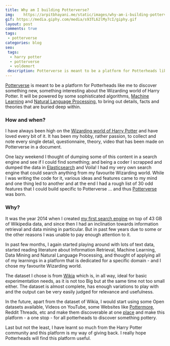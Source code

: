 ```yaml
---
title: Why am I building Potterverse?
img:    https://arpitbhayani.me/static/images/why-am-i-building-potterverse/explore-potterverse.png
gif: https://media.giphy.com/media/s93TL62lMy7cI/giphy.gif
layout: post
comments: true
tags:
 - potterverse
categories: blog
seo:
 tags:
  - harry potter
  - potterverse
  - voldemort
 description: Potterverse is meant to be a platform for Potterheads like me to discover something new, something interesting about the Wizarding world of Harry Potter.
---
```


[Potterverse](https://potterverse.arpitbhayani.me) is meant to be a platform for
Potterheads like me to discover something new, something interesting about the
Wizarding world of Harry Potter. It will be powered by some sophisticated algorithms,
[Machine Learning](https://en.wikipedia.org/wiki/Machine_learning) and
[Natural Language Processing](https://en.wikipedia.org/wiki/Natural_language_processing),
to bring out details, facts and theories that are buried deep within.


### How and when?
I have always been high on the
[Wizarding world of Harry Potter](https://en.wikipedia.org/wiki/Harry_Potter)
and have loved every bit of it. It has been my hobby, rather passion, to collect and
note every single detail, questionnaire, theory, video that has been made on
Potterverse in a document.

One lazy weekend I thought of dumping some of this content in a search engine and see
if I could find something; and being a coder I scrapped and dumped the data
in [Elasticsearch](https://www.elastic.co/) and Voila! I had my very own search engine
that could search anything from my favourite Wizarding world. While I was writing
the code for it, various ideas and features came to my mind and one thing led to
another and at the end I had a rough list of 30 odd features that I could build
specific to Potterverse ... and thus [Potterverse](https://potterverse.arpitbhayani.me)
was born.

### Why?

It was the year 2014 when I created [my first search engine](http://github.com/arpitbbhayani/wikise)
on top of 43 GB of Wikipedia data, and since then I had an inclination towards
information retrieval and data mining in particular. But in past few years due to some or the other reasons I was unable
to pay enough attention to it.

In past few months, I again started playing around with lots of text data, started reading
literature about Information Retrieval, Machine Learning, Data Mining and Natural Language Processing,
and thought of applying all of my learnings in a platform that is dedicated for a specific domain - and
I chose my favourite Wizarding world.

The dataset I chose is from [Wikia](http://harrypotter.wikia.com/wiki/Main_Page) which is, in all way,
ideal for basic experimentation needs, as it is not too Big but at the same time not too small either.
The dataset is almost complete, has enough variations to play with and the output can be very easily
judged for relevance and usefulness.

In the future, apart from the dataset of Wikia, I would start using some Open datasets available, Videos
on YouTube, some Websites like [Pottermore](https://www.pottermore.com), Reddit Threads, etc and make them
discoverable at one [place](https://potterverse.arpitbhayani.me) and make this platform - a one stop -
for all potterheads to discover something pottery.

Last but not the least, I have learnt so much from the Harry Potter community and this platform
is my way of giving back. I really hope Potterheads will find this platform useful.
